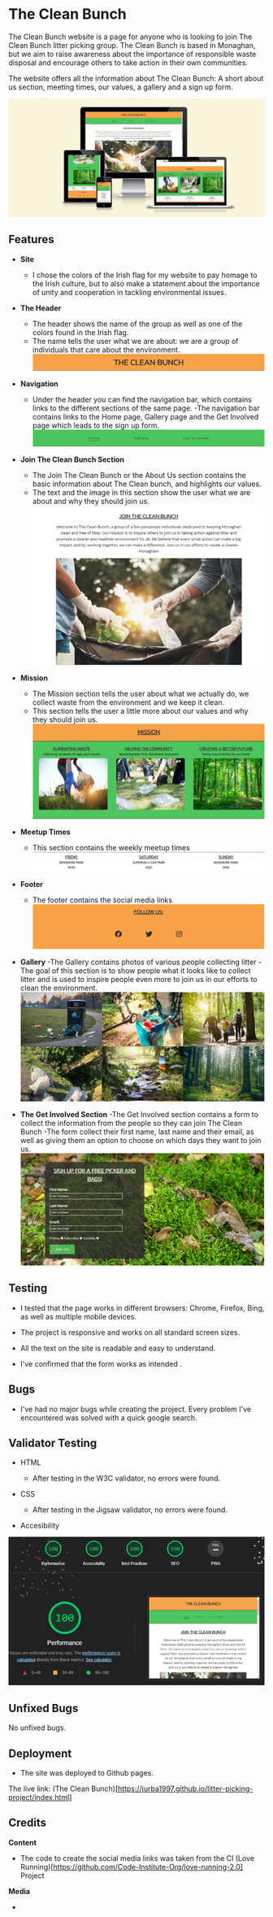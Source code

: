 # The Clean Bunch

The Clean Bunch website is a page for anyone who is looking to join The Clean Bunch litter picking group. 
The Clean Bunch is based in Monaghan, but we aim to raise awareness about the importance of responsible waste disposal and encourage others to take action in their own communities.

The website offers all the information about The Clean Bunch: A short about us section, meeting times, our values, a gallery and a sign up form.

![screenshot of the amiresponsive site](assets/images/amiresponsive.png)

## Features

- **Site**
    - I chose the colors of the Irish flag for my website to pay homage to the Irish culture, but to also make a statement about the importance of unity and cooperation in tackling environmental issues.

- **The Header** 
    - The header shows the name of the group as well as one of the colors found in the Irish flag.
    - The name tells the user what we are about: we are a group of individuals that care about the environment.
![screenshot of the header](assets/images/header.png)

- **Navigation**
    - Under the header you can find the navigation bar, which contains links to the different sections of the same page.
    -The navigation bar contains links to the Home page, Gallery page and the Get Involved page which leads to the sign up form.
![screenshot of the navigation bar](assets/images/navigation.png)

- **Join The Clean Bunch Section**
    - The Join The Clean Bunch or the About Us section contains the basic information about The Clean bunch, and highlights our values.
    - The text and the image in this section show the user what we are about and why they should join us.
![screenshot of the about us section](assets/images/aboutus.png)
![screenshot of the main image](assets/images/aboutusimg.png)

- **Mission**
    - The Mission section tells the user about what we actually do, we collect waste from the environment and we keep it clean.
    - This section tells the user a little more about our values and why they should join us.
![screenshot of the Mission section of the page](assets/images/mission.png)

- **Meetup Times**
    - This section contains the weekly meetup times
![screenshot of the meetup times section](assets/images/times.png)

- **Footer**
    - The footer contains the social media links
![screenshot of the footer of the page](assets/images/footer.png)

- **Gallery**
    -The Gallery contains photos of various people collecting litter
    -The goal of this section is to show people what it looks like to collect litter and is used to inspire people even more to join us in our efforts to clean the environment.
![screenshot of the gallery](assets/images/gallery.png)

- **The Get Involved Section**
    -The Get Involved section contains a form to collect the information from the people so they can join The Clean Bunch
    -The form collect their first name, last name and their email, as well as giving them an option to choose on which days they want to join us.
![screenshot of the signup form](assets/images/signup.png)

## Testing

- I tested that the page works in different browsers: Chrome, Firefox, Bing, as well as multiple mobile devices.

- The project is responsive and works on all standard screen sizes.

- All the text on the site is readable and easy to understand.

- I've confirmed that the form works as intended .

## Bugs 

- I've had no major bugs while creating the project. Every problem I've encountered was solved with a quick google search.

## Validator Testing

- HTML
    - After testing in the W3C validator, no errors were found.

- CSS
    - After testing in the Jigsaw validator, no errors were found.

- Accesibility

![screenshot of the lighthouse results](assets/images/lighthouse.png)

## Unfixed Bugs

No unfixed bugs.

## Deployment
- The site was deployed to Github pages.

The live link: (The Clean Bunch)[https://jurba1997.github.io/litter-picking-project/index.html]

## Credits

**Content**

- The code to create the social media links was taken from the CI (Love Running)[https://github.com/Code-Institute-Org/love-running-2.0] Project

**Media**

- 